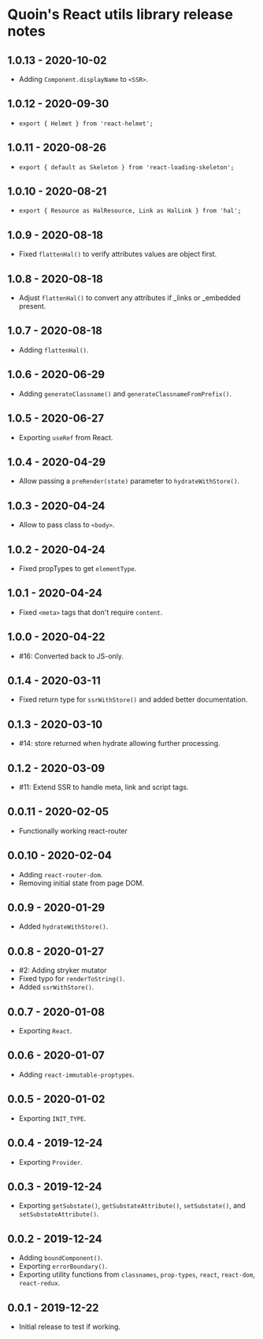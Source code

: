 # Quoin's React utils library release notes

## 1.0.13 - 2020-10-02

- Adding `Component.displayName` to `<SSR>`.

## 1.0.12 - 2020-09-30

- `export { Helmet } from 'react-helmet';`

## 1.0.11 - 2020-08-26

- `export { default as Skeleton } from 'react-loading-skeleton';`

## 1.0.10 - 2020-08-21

- `export { Resource as HalResource, Link as HalLink } from 'hal';`

## 1.0.9 - 2020-08-18

- Fixed `flattenHal()` to verify attributes values are object first.

## 1.0.8 - 2020-08-18

- Adjust `flattenHal()` to convert any attributes if _links or _embedded present.

## 1.0.7 - 2020-08-18

- Adding `flattenHal()`.

## 1.0.6 - 2020-06-29

- Adding `generateClassname()` and `generateClassnameFromPrefix()`.

## 1.0.5 - 2020-06-27

- Exporting `useRef` from React.

## 1.0.4 - 2020-04-29

- Allow passing a `preRender(state)` parameter to `hydrateWithStore()`.

## 1.0.3 - 2020-04-24

- Allow to pass class to `<body>`.

## 1.0.2 - 2020-04-24

- Fixed propTypes to get `elementType`.

## 1.0.1 - 2020-04-24

- Fixed `<meta>` tags that don't require `content`.

## 1.0.0 - 2020-04-22

- #16: Converted back to JS-only.

## 0.1.4 - 2020-03-11

- Fixed return type for `ssrWithStore()` and added better documentation.

## 0.1.3 - 2020-03-10

- #14: store returned when hydrate allowing further processing.

## 0.1.2 - 2020-03-09

- #11: Extend SSR to handle meta, link and script tags.

## 0.0.11 - 2020-02-05

- Functionally working react-router

## 0.0.10 - 2020-02-04

- Adding `react-router-dom`.
- Removing initial state from page DOM.

## 0.0.9 - 2020-01-29

- Added `hydrateWithStore()`.

## 0.0.8 - 2020-01-27

- #2: Adding stryker mutator
- Fixed typo for `renderToString()`.
- Added `ssrWithStore()`.

## 0.0.7 - 2020-01-08

- Exporting `React`.

## 0.0.6 - 2020-01-07

- Adding `react-immutable-proptypes`.

## 0.0.5 - 2020-01-02

- Exporting `INIT_TYPE`.

## 0.0.4 - 2019-12-24

- Exporting `Provider`.

## 0.0.3 - 2019-12-24

- Exporting `getSubstate()`, `getSubstateAttribute()`, `setSubstate()`, and `setSubstateAttribute()`.

## 0.0.2 - 2019-12-24

- Adding `boundComponent()`.
- Exporting `errorBoundary()`.
- Exporting utility functions from `classnames`, `prop-types`, `react`, `react-dom`, `react-redux`.

## 0.0.1 - 2019-12-22

- Initial release to test if working.
